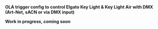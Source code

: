 **OLA trigger config to control Elgato Key Light & Key Light Air with DMX (Art-Net, sACN or via DMX input)**
  
**Work in progress, coming soon**
